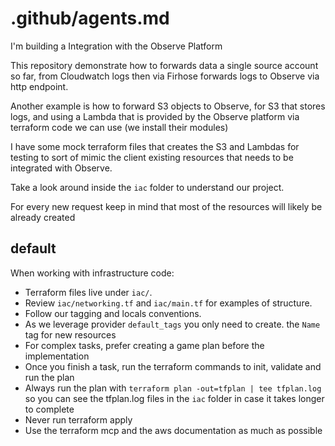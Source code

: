 # .github/agents.md

I'm building a Integration with the Observe Platform

This repository demonstrate how to forwards data a single source account so far, from Cloudwatch logs then via Firhose forwards logs to Observe via http endpoint.

Another example is how to forward S3 objects to Observe, for S3 that stores logs, and using a Lambda that is provided by the Observe platform via terraform code we can use (we install their modules)

I have some mock terraform files that creates the S3 and Lambdas for testing to sort of mimic the client existing resources that needs to be integrated with Observe.

Take a look around inside the `iac` folder to understand our project.

For every new request keep in mind that most of the resources will likely be already created

## default

When working with infrastructure code:

- Terraform files live under `iac/`.
- Review `iac/networking.tf` and `iac/main.tf` for examples of structure.
- Follow our tagging and locals conventions.
- As we leverage provider `default_tags` you only need to create. the `Name` tag for new resources
- For complex tasks, prefer creating a game plan before the implementation
- Once you finish a task, run the terraform commands to init, validate and run the plan
- Always run the plan with `terraform plan -out=tfplan | tee tfplan.log` so you can see the tfplan.log files in the `iac` folder in case it takes longer to complete
- Never run terraform apply
- Use the terraform mcp and the aws documentation as much as possible
